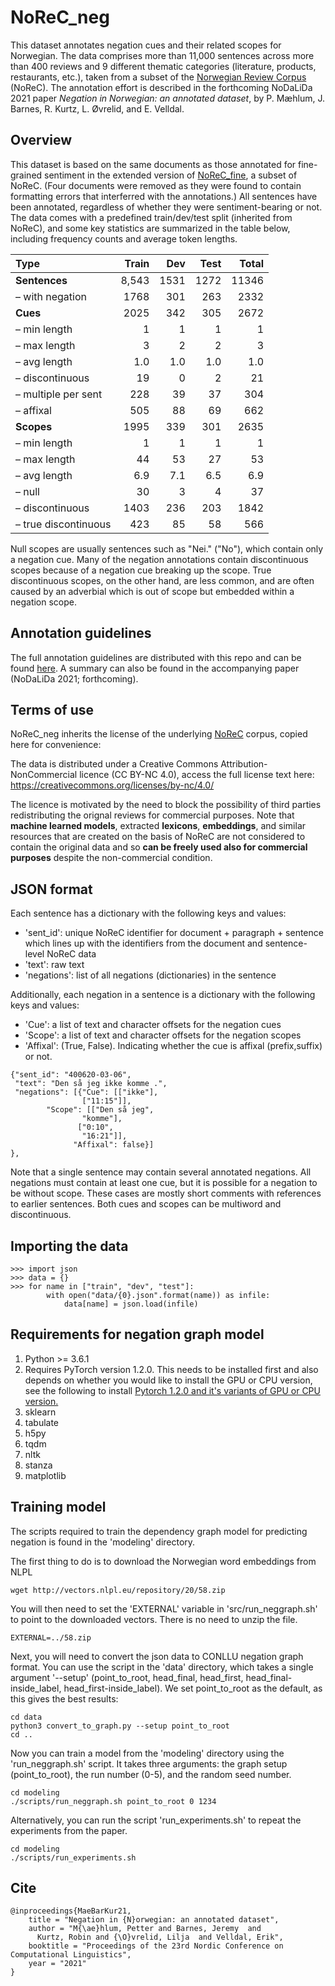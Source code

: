 # NoReC_neg

This dataset annotates negation cues and their related scopes for Norwegian. The data comprises more than 11,000 sentences across more than 400 reviews and 9 different thematic categories (literature, products, restaurants, etc.), taken from  a subset of the [Norwegian Review Corpus](https://github.com/ltgoslo/norec) (NoReC). The annotation effort is described in the forthcoming NoDaLiDa 2021 paper _Negation in Norwegian: an annotated dataset_, by 
P. Mæhlum, J. Barnes, R. Kurtz, L. Øvrelid, and E. Velldal.

## Overview
This dataset is based on the same documents as those annotated for fine-grained sentiment in the extended version of [NoReC_fine](https://github.com/ltgoslo/norec_fine), a subset of NoReC. (Four documents were removed as they were found to contain formatting errors that interferred with the annotations.) All sentences have been annotated, regardless of whether they were sentiment-bearing or not. The data comes with a predefined train/dev/test split (inherited from NoReC), and some key statistics are summarized in the table below, including frequency counts and average token lengths.


| Type              | Train  | Dev    | Test     |  Total  |
| :--------         |-------:|-------:|-------:  |-------: |
| **Sentences**         |  8,543 |   1531  |    1272 |   11346 |
| – with negation |  1768  |   301   |    263  |   2332  |
| **Cues**           	|  2025  |  342    |    305  |   2672  |
| – min length    |  1     |  1      |    1    |   1     |
| – max length    |  3     |  2      |    2    |   3     |
| – avg length    |  1.0   |  1.0    |   1.0   |   1.0   |
| – discontinuous |  19    |  0      |   2     |   21    |
| – multiple per sent| 228 |  39     |   37    |   304   |
| – affixal       | 505    |   88    |   69    |   662   |
| **Scopes**            | 1995   |  339    |   301   |    2635 |
| – min length    | 1      |  1      |   1     |   1     |
| – max length    | 44     |  53     |  27     |  53     |
| – avg length    |  6.9   |   7.1   |  6.5    |  6.9    |
| – null          |  30    |  3      |  4      |  37     |
| – discontinuous |  1403  |  236    |  203    | 1842    |
| – true discontinuous | 423 |  85   |  58     | 566     |


Null scopes are usually sentences such as "Nei." ("No"), which contain only a negation cue. Many of the negation annotations contain discontinuous scopes because of a negation cue breaking up the scope. True discontinuous scopes, on the other hand, are less common, and are often caused by an adverbial which is out of scope but embedded within a negation scope.


## Annotation guidelines

The full annotation guidelines are distributed with this repo and can be found [here](annotation_guidelines/guidelines.md). A summary can also be found in the accompanying paper (NoDaLiDa 2021; forthcoming).

## Terms of use
NoReC_neg inherits the license of the underlying [NoReC](https://github.com/ltgoslo/norec) corpus, copied here for convenience:

The data is distributed under a Creative Commons Attribution-NonCommercial licence (CC BY-NC 4.0), access the full license text here: https://creativecommons.org/licenses/by-nc/4.0/

The licence is motivated by the need to block the possibility of third parties redistributing the orignal reviews for commercial purposes. Note that **machine learned models**, extracted **lexicons**, **embeddings**, and similar resources that are created on the basis of NoReC are not considered to contain the original data and so **can be freely used also for commercial purposes** despite the non-commercial condition.


## JSON format

Each sentence has a dictionary with the following keys and values:

* 'sent_id': unique NoReC identifier for document + paragraph + sentence which lines up with the identifiers from the document and sentence-level NoReC data
* 'text': raw text
* 'negations': list of all negations (dictionaries) in the sentence

Additionally, each negation in a sentence is a dictionary with the following keys and values:

* 'Cue': a list of text and character offsets for the negation cues
* 'Scope': a list of text and character offsets for the negation scopes
* 'Affixal': (True, False). Indicating whether the cue is affixal (prefix,suffix) or not.


```
{"sent_id": "400620-03-06",
 "text": "Den så jeg ikke komme .",
 "negations": [{"Cue": [["ikke"],
	  	        ["11:15"]],
		"Scope": [["Den så jeg",
			    "komme"],
			   ["0:10",
			    "16:21"]],
			  "Affixal": false}]
},
```

Note that a single sentence may contain several annotated negations. All negations must contain at least one cue, but it is possible for a negation to be without scope. These cases are mostly short comments with references to earlier sentences. Both cues and scopes can be multiword and discontinuous.

## Importing the data

```
>>> import json
>>> data = {}
>>> for name in ["train", "dev", "test"]:
        with open("data/{0}.json".format(name)) as infile:
            data[name] = json.load(infile)
```



## Requirements for negation graph model
1. Python >= 3.6.1
2. Requires PyTorch version 1.2.0. This needs to be installed first and also depends on whether you would like to install the GPU or CPU version, see the following to install [Pytorch 1.2.0 and it's variants of GPU or CPU version.](https://pytorch.org/get-started/previous-versions/#v120)
3. sklearn
4. tabulate
5. h5py
6. tqdm
7. nltk
8. stanza
9. matplotlib



## Training model
The scripts required to train the dependency graph model for predicting negation is found in the 'modeling' directory.

The first thing to do is to download the Norwegian word embeddings from NLPL

```
wget http://vectors.nlpl.eu/repository/20/58.zip
```

You will then need to set the 'EXTERNAL' variable in 'src/run_neggraph.sh' to point to the downloaded vectors. There is no need to unzip the file.

```
EXTERNAL=../58.zip
```

Next, you will need to convert the json data to CONLLU negation graph format. You can use the script in the 'data' directory, which takes a single argument '--setup' (point_to_root, head_final, head_first, head_final-inside_label, head_first-inside_label). We set point_to_root as the default, as this gives the best results:

```
cd data
python3 convert_to_graph.py --setup point_to_root
cd ..
```

Now you can train a model from the 'modeling' directory using the 'run_neggraph.sh' script. It takes three arguments: the graph setup (point_to_root), the run number (0-5), and the random seed number.
```
cd modeling
./scripts/run_neggraph.sh point_to_root 0 1234
```

Alternatively, you can run the script 'run_experiments.sh' to repeat the experiments from the paper.
```
cd modeling
./scripts/run_experiments.sh
```



## Cite

```
@inproceedings{MaeBarKur21,
    title = "Negation in {N}orwegian: an annotated dataset",
    author = "M{\ae}hlum, Petter and Barnes, Jeremy  and
      Kurtz, Robin and {\O}vrelid, Lilja  and Velldal, Erik",
    booktitle = "Proceedings of the 23rd Nordic Conference on Computational Linguistics",
    year = "2021"
}

```
